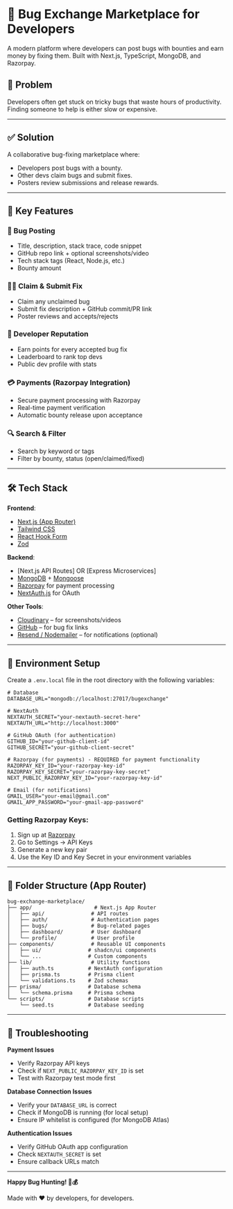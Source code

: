 # 🐞 Bug Exchange Marketplace for Developers

A modern platform where developers can post bugs with bounties and earn money by fixing them. Built with Next.js, TypeScript, MongoDB, and Razorpay.

## 🧠 Problem

Developers often get stuck on tricky bugs that waste hours of productivity. Finding someone to help is either slow or expensive.

---

## ✅ Solution

A collaborative bug-fixing marketplace where:

- Developers post bugs with a bounty.
- Other devs claim bugs and submit fixes.
- Posters review submissions and release rewards.

---

## 🧩 Key Features

### 🐛 Bug Posting

- Title, description, stack trace, code snippet
- GitHub repo link + optional screenshots/video
- Tech stack tags (React, Node.js, etc.)
- Bounty amount

### 🧑‍💻 Claim & Submit Fix

- Claim any unclaimed bug
- Submit fix description + GitHub commit/PR link
- Poster reviews and accepts/rejects

### 🌟 Developer Reputation

- Earn points for every accepted bug fix
- Leaderboard to rank top devs
- Public dev profile with stats

### 💳 Payments (Razorpay Integration)

- Secure payment processing with Razorpay
- Real-time payment verification
- Automatic bounty release upon acceptance

### 🔍 Search & Filter

- Search by keyword or tags
- Filter by bounty, status (open/claimed/fixed)

---

## 🛠️ Tech Stack

**Frontend**:

- [Next.js (App Router)](https://nextjs.org/)
- [Tailwind CSS](https://tailwindcss.com/)
- [React Hook Form](https://react-hook-form.com/)
- [Zod](https://zod.dev/)

**Backend**:

- [Next.js API Routes] OR [Express Microservices]
- [MongoDB](https://www.mongodb.com/) + [Mongoose](https://mongoosejs.com/)
- [Razorpay](https://razorpay.com/) for payment processing
- [NextAuth.js](https://next-auth.js.org/) for OAuth

**Other Tools**:

- [Cloudinary](https://cloudinary.com/) – for screenshots/videos
- [GitHub](https://github.com/) – for bug fix links
- [Resend / Nodemailer](https://resend.com/) – for notifications (optional)

---

## 🔧 Environment Setup

Create a `.env.local` file in the root directory with the following variables:

```env
# Database
DATABASE_URL="mongodb://localhost:27017/bugexchange"

# NextAuth
NEXTAUTH_SECRET="your-nextauth-secret-here"
NEXTAUTH_URL="http://localhost:3000"

# GitHub OAuth (for authentication)
GITHUB_ID="your-github-client-id"
GITHUB_SECRET="your-github-client-secret"

# Razorpay (for payments) - REQUIRED for payment functionality
RAZORPAY_KEY_ID="your-razorpay-key-id"
RAZORPAY_KEY_SECRET="your-razorpay-key-secret"
NEXT_PUBLIC_RAZORPAY_KEY_ID="your-razorpay-key-id"

# Email (for notifications)
GMAIL_USER="your-email@gmail.com"
GMAIL_APP_PASSWORD="your-gmail-app-password"
```

### Getting Razorpay Keys:

1. Sign up at [Razorpay](https://razorpay.com/)
2. Go to Settings → API Keys
3. Generate a new key pair
4. Use the Key ID and Key Secret in your environment variables

---

## 📁 Folder Structure (App Router)

```
bug-exchange-marketplace/
├── app/                    # Next.js App Router
│   ├── api/               # API routes
│   ├── auth/              # Authentication pages
│   ├── bugs/              # Bug-related pages
│   ├── dashboard/         # User dashboard
│   └── profile/           # User profile
├── components/            # Reusable UI components
│   ├── ui/               # shadcn/ui components
│   └── ...               # Custom components
├── lib/                   # Utility functions
│   ├── auth.ts           # NextAuth configuration
│   ├── prisma.ts         # Prisma client
│   └── validations.ts    # Zod schemas
├── prisma/               # Database schema
│   └── schema.prisma     # Prisma schema
└── scripts/              # Database scripts
    └── seed.ts           # Database seeding
```

---

## 🐛 Troubleshooting

**Payment Issues**

- Verify Razorpay API keys
- Check if `NEXT_PUBLIC_RAZORPAY_KEY_ID` is set
- Test with Razorpay test mode first

**Database Connection Issues**

- Verify your `DATABASE_URL` is correct
- Check if MongoDB is running (for local setup)
- Ensure IP whitelist is configured (for MongoDB Atlas)

**Authentication Issues**

- Verify GitHub OAuth app configuration
- Check `NEXTAUTH_SECRET` is set
- Ensure callback URLs match

---

**Happy Bug Hunting! 🐛💰**

Made with ❤️ by developers, for developers.
